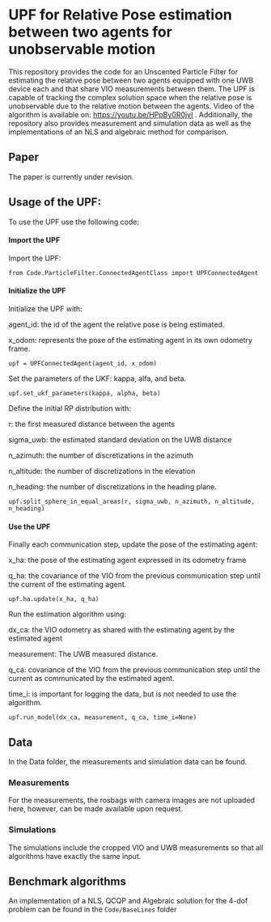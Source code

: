 # UPF for Relative Pose estimation between two agents for unobservable motion

This repository provides the code for an Unscented Particle Filter for estimating the relative pose between two agents equipped with one UWB device each and that share VIO measurements between them.
The UPF is capable of tracking the complex solution space when the relative pose is unobservable due to the relative motion between the agents. Video of the algorithm is available on: https://youtu.be/HPpBy0R0jvI . 
Additionally, the repository also provides  measurement and simulation data as well as the implementations of an NLS and algebraic method for comparison. 

## Paper 
The paper is currently under revision. 

## Usage of the UPF: 
To use the UPF use the following code: 

#### Import the UPF
Import the UPF: 
```
from Code.ParticleFilter.ConnectedAgentClass import UPFConnectedAgent
```

#### Initialize the UPF
Initialize the UPF with: 

agent_id: the id of the agent the relative pose is being estimated.

x_odom:  represents the pose of the estimating agent in its own odometry frame.
```
upf = UPFConnectedAgent(agent_id, x_odom)
```

Set the parameters of the UKF: kappa, alfa, and beta.
```
upf.set_ukf_parameters(kappa, alpha, beta)
```

Define the initial RP distribution with: 

r: the first measured distance between the agents 

sigma_uwb: the estimated standard deviation on the UWB distance

n_azimuth: the number of discretizations in the azimuth

n_altitude: the number of discretizations in the elevation

n_heading: the number of discretizations in the heading plane. 
```
upf.split_sphere_in_equal_areas(r, sigma_uwb, n_azimuth, n_altitude, n_heading)
```

#### Use the UPF
Finally each communication step, update the pose of the estimating agent:

x_ha: the pose of the estimating agent expressed in its odometry frame

q_ha: the covariance of the VIO from the previous communication step until the current of the estimating agent.
```
upf.ha.update(x_ha, q_ha)
```

Run the estimation algorithm using:

dx_ca: the VIO odometry as shared with the estimating agent by the estimated agent

measurement: The UWB measured distance.

q_ca: covariance of the VIO from the previous communication step until the current as communicated by the estimated agent.

time_i: is important for logging the data, but is not needed to use the algorithm.

```
upf.run_model(dx_ca, measurement, q_ca, time_i=None)
```

## Data
In the Data folder, the measurements and simulation data can be found. 
### Measurements
For the measurements, the rosbags with camera images are not uploaded here, however, can be made available upon request. 
### Simulations
The simulations include the cropped VIO and UWB measurements so that all algorithms have exactly the same input. 

## Benchmark algorithms
An implementation of a NLS, QCQP and Algebraic solution for the 4-dof problem can be found in the `Code/BaseLines` folder

